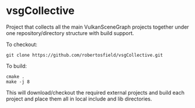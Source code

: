 # vsgCollective

Project that collects all the main VulkanSceneGraph projects together under one repository/directory structure with build support.

To checkout:

    git clone https://github.com/robertosfield/vsgCollective.git

To build:

    cmake .
    make -j 8

This will download/checkout the required external projects and build each project and place them all in local include and lib directories.
